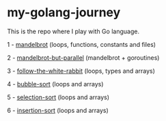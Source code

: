 # my-golang-journey
This is the repo where I play with Go language.

1 - [mandelbrot](mandelbrot) (loops, functions, constants and files)

2 - [mandelbrot-but-parallel](mandelbrot-but-parallel) (mandelbrot + goroutines)

3 - [follow-the-white-rabbit](follow-the-white-rabbit) (loops, types and arrays)

4 - [bubble-sort](bubble-sort) (loops and arrays)

5 - [selection-sort](selection-sort) (loops and arrays)

6 - [insertion-sort](insertion-sort) (loops and arrays)


